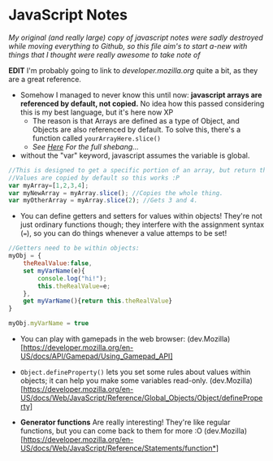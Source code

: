 # JavaScript Notes
*My original (and really large) copy of javascript notes were sadly destroyed while moving everything to Github, so this file aim's to start a-new with things that I thought were really awesome to take note of*

**EDIT** I'm probably going to link to *developer.mozilla.org* quite a bit, as they are a great reference.

* Somehow I managed to never know this until now: **javascript arrays are referenced by default, not copied.** No idea how this passed considering this is my best language, but it's here now XP
    * The reason is that Arrays are defined as a type of Object, and Objects are also referenced by default. To solve this, there's a function called `yourArrayHere.slice()`
    * *See [Here](https://developer.mozilla.org/en-US/docs/Web/JavaScript/Reference/Global_Objects/Array/slice) For the full shebang...*
* without the "var" keyword, javascript assumes the variable is global.
```js
//This is designed to get a specific portion of an array, but return the entire thing by default:
//Values are copied by default so this works :P
var myArray=[1,2,3,4];
var myNewArray = myArray.slice(); //Copies the whole thing.
var myOtherArray = myArray.slice(2); //Gets 3 and 4.
```

* You can define getters and setters for values within objects! They're not just ordinary functions though; they interfere with the assignment syntax (`=`), so you can do things whenever a value attemps to be set!

```js
//Getters need to be within objects:
myObj = {
    theRealValue:false,
    set myVarName(e){
        console.log("hi!");
        this.theRealValue=e;
    },
    get myVarName(){return this.theRealValue}
}

myObj.myVarName = true
```

* You can play with gamepads in the web browser: (dev.Mozilla)[https://developer.mozilla.org/en-US/docs/API/Gamepad/Using_Gamepad_API]

* `Object.defineProperty()` lets you set some rules about values within objects; it can help you make some variables read-only. (dev.Mozilla)[https://developer.mozilla.org/en-US/docs/Web/JavaScript/Reference/Global_Objects/Object/defineProperty]

* **Generator functions** Are really interesting! They're like regular functions, but you can come back to them for more :O (dev.Mozilla)[https://developer.mozilla.org/en-US/docs/Web/JavaScript/Reference/Statements/function*]